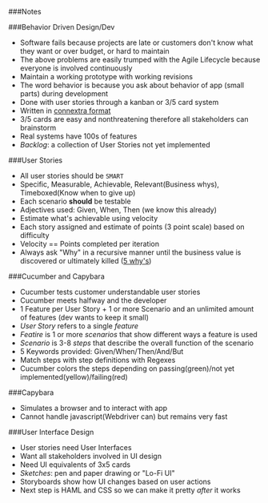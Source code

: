 ###Notes

###Behavior Driven Design/Dev

* Software fails because projects are late or customers don't know what they want or over budget, or hard to maintain
* The above problems are easily trumped with the Agile Lifecycle because everyone is involved continuously
* Maintain a working prototype with working revisions
* The word behavior is because you ask about behavior of app (small parts) during development
* Done with user stories through a kanban or 3/5 card system
* Written in [connextra format][1]
* 3/5 cards are easy and nonthreatening therefore all stakeholders can brainstorm
* Real systems have 100s of features
* _Backlog_: a collection of User Stories not yet implemented

###User Stories

* All user stories should be `SMART`
* Specific, Measurable, Achievable, Relevant(Business whys), Timeboxed(Know when to give up)
* Each scenario __should__ be testable
* Adjectives used: Given, When, Then (we know this already)
* Estimate what's achievable using velocity
* Each story assigned and estimate of points (3 point scale) based on difficulty
* Velocity == Points completed per iteration
* Always ask "Why" in a recursive manner until the business value is discovered or ultimately killed ([5 why's][2])

###Cucumber and Capybara

* Cucumber tests customer understandable user stories
* Cucumber meets halfway and the developer
* 1 Feature per User Story + 1 or more Scenario and an unlimited amount of features (dev wants to keep it small)
* _User Story_ refers to a single _feature_
* _Featire_ is 1 or more _scenarios_ that show different ways a feature is used
* _Scenario_ is 3-8 _steps_ that describe the overall function of the scenario
* 5 Keywords provided: Given/When/Then/And/But
* Match steps with step definitions with Regexes
* Cucumber colors the steps depending on passing(green)/not yet implemented(yellow)/failing(red)

###Capybara

* Simulates a browser and to interact with app
* Cannot handle javascript(Webdriver can) but remains very fast

###User Interface Design

* User stories need User Interfaces
* Want all stakeholders involved in UI design
* Need UI equivalents of 3x5 cards
* _Sketches_: pen and paper drawing or "Lo-Fi UI"
* Storyboards show how UI changes based on user actions
* Next step is HAML and CSS so we can make it pretty _after_ it works



[1]: /ConnextraFormat
[2]: http://www.agilejourneyman.com/2011/08/5-whys-putting-fun-back-into-your.html